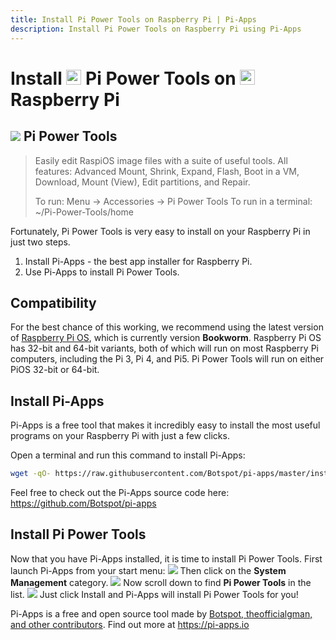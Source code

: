 ```yaml
---
title: Install Pi Power Tools on Raspberry Pi | Pi-Apps
description: Install Pi Power Tools on Raspberry Pi using Pi-Apps
---
```

<div class="simple-install-content content">

# Install <img src="/img/app-icons/Pi Power Tools/icon-64.png" height=24> Pi Power Tools on <img src=/img/other-icons/raspberrypi-icon.svg height=24> Raspberry Pi

## <img src="/img/app-icons/Pi Power Tools/icon-64.png"> Pi Power Tools
> Easily edit RaspiOS image files with a suite of useful tools.
> All features: Advanced Mount, Shrink, Expand, Flash, Boot in a VM, Download, Mount (View), Edit partitions, and Repair.
> 
> To run: Menu -> Accessories -> Pi Power Tools
> To run in a terminal: ~/Pi-Power-Tools/home

Fortunately, Pi Power Tools is very easy to install on your Raspberry Pi in just two steps.
1. Install Pi-Apps - the best app installer for Raspberry Pi.
2. Use Pi-Apps to install Pi Power Tools.
</div>
<div class="simple-install-content content">

## Compatibility
For the best chance of this working, we recommend using the latest version of [Raspberry Pi OS](https://www.raspberrypi.com/software/), which is currently version **Bookworm**.
Raspberry Pi OS has 32-bit and 64-bit variants, both of which will run on most Raspberry Pi computers, including the Pi 3, Pi 4, and Pi5.
Pi Power Tools will run on either PiOS 32-bit or 64-bit.
</div>
<div class="simple-install-content content">

## Install Pi-Apps

Pi-Apps is a free tool that makes it incredibly easy to install the most useful programs on your Raspberry Pi with just a few clicks.

Open a terminal and run this command to install Pi-Apps:
```bash
wget -qO- https://raw.githubusercontent.com/Botspot/pi-apps/master/install | bash
```
Feel free to check out the Pi-Apps source code here: https://github.com/Botspot/pi-apps
</div>
<div class="simple-install-content content">

## Install Pi Power Tools

Now that you have Pi-Apps installed, it is time to install Pi Power Tools.
First launch Pi-Apps from your start menu:
<img src="/img/start-menu.png">
Then click on the <b>System Management</b> category.
<img src="/img/category-selections/System Management.png">
Now scroll down to find <b>Pi Power Tools</b> in the list.
<img src="/img/app-icons/Pi Power Tools/app-selection.png">
Just click Install and Pi-Apps will install Pi Power Tools for you!
</div>
<div class="simple-install-content content">

Pi-Apps is a free and open source tool made by [Botspot, theofficialgman, and other contributors](/about/#contributors). Find out more at https://pi-apps.io
</div>
